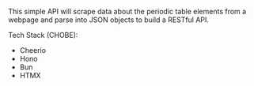 This simple API will scrape data about the periodic table elements from a webpage and parse into JSON objects to build a RESTful API.

Tech Stack (CHOBE):
- Cheerio
- Hono
- Bun
- HTMX

